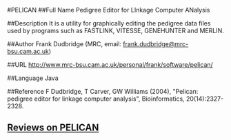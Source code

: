 #PELICAN
##Full Name
Pedigree Editor for LInkage Computer ANalysis

##Description
It is a utility for graphically editing the pedigree data files used by programs such as FASTLINK, VITESSE, GENEHUNTER and MERLIN.

##Author
Frank Dudbridge (MRC, email: frank.dudbridge@mrc-bsu.cam.ac.uk)

##URL
http://www.mrc-bsu.cam.ac.uk/personal/frank/software/pelican/

##Language
Java

##Reference
F Dudbridge, T Carver, GW Williams (2004), "Pelican: pedigree editor for linkage computer analysis", Bioinformatics, 20(14):2327-2328.


## [Reviews on PELICAN](https://github.com/gaow/genetic-analysis-software/issues/398)